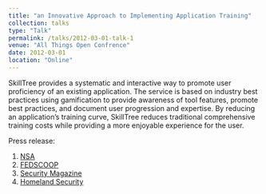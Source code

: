 ```yaml
---
title: "an Innovative Approach to Implementing Application Training"
collection: talks
type: "Talk"
permalink: /talks/2012-03-01-talk-1
venue: "All Things Open Confrence"
date: 2012-03-01
location: "Online"
---
```


SkillTree provides a systematic and interactive way to promote user proficiency of an existing application. The service is based on industry best practices using gamification to provide awareness of tool features, promote best practices, and document user progression and expertise. By reducing an application’s training curve, SkillTree reduces traditional comprehensive training costs while providing a more enjoyable experience for the user. 

Press release:
1. [NSA](https://www.nsa.gov/news-features/press-room/Article/2380858/nsa-announces-skilltree-an-innovative-approach-to-implementing-application-trai/)
2. [FEDSCOOP](https://www.fedscoop.com/nsa-training-tool-github-skilltree/)
3. [Security Magazine](https://www.securitymagazine.com/articles/93675-nsa-announces-skilltree-an-approach-to-implementing-application-training)
4. [Homeland Security](https://www.hstoday.us/subject-matter-areas/information-technology/nsa-announces-skilltree-an-innovative-approach-to-implementing-application-training/)
